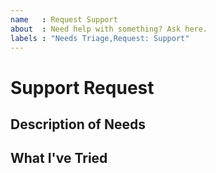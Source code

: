 ```yaml
---
name   : Request Support
about  : Need help with something? Ask here.
labels : "Needs Triage,Request: Support"
---
```


<!--
Thank you for taking the time to submit a support request! We respond to
support requests as often as possible, in the order they are submitted.

Please replace the text in each section with your information.
-->

# Support Request

## Description of Needs

<!--
Describe your problem here.
-->

## What I've Tried

<!--
List any steps you've taken to try to solve the problem on your own.
-->
